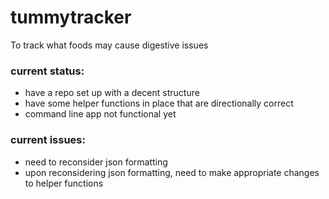 # tummytracker
To track what foods may cause digestive issues

### current status:
- have a repo set up with a decent structure
- have some helper functions in place that are directionally correct
- command line app not functional yet

### current issues:
- need to reconsider json formatting
- upon reconsidering json formatting, need to make appropriate changes to helper functions
